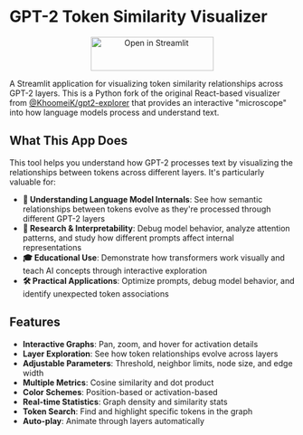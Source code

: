 # GPT-2 Token Similarity Visualizer

<div align="center">
    <a href="https://gpt2-token-similarity.streamlit.app/">
        <img src="https://static.streamlit.io/badges/streamlit_badge_black_white.svg" alt="Open in Streamlit" style="height: 60px !important;width: 217px !important;">
    </a>
</div>

A Streamlit application for visualizing token similarity relationships across GPT-2 layers. This is a Python fork of the original React-based visualizer from [@KhoomeiK/gpt2-explorer](https://github.com/KhoomeiK/gpt2-explorer/tree/main/visualizer) that provides an interactive "microscope" into how language models process and understand text.

## What This App Does

This tool helps you understand how GPT-2 processes text by visualizing the relationships between tokens across different layers. It's particularly valuable for:

- **🧠 Understanding Language Model Internals**: See how semantic relationships between tokens evolve as they're processed through different GPT-2 layers
- **🔬 Research & Interpretability**: Debug model behavior, analyze attention patterns, and study how different prompts affect internal representations
- **🎓 Educational Use**: Demonstrate how transformers work visually and teach AI concepts through interactive exploration
- **🛠 Practical Applications**: Optimize prompts, debug model behavior, and identify unexpected token associations

## Features

- **Interactive Graphs**: Pan, zoom, and hover for activation details
- **Layer Exploration**: See how token relationships evolve across layers
- **Adjustable Parameters**: Threshold, neighbor limits, node size, and edge width
- **Multiple Metrics**: Cosine similarity and dot product
- **Color Schemes**: Position-based or activation-based
- **Real-time Statistics**: Graph density and similarity stats
- **Token Search**: Find and highlight specific tokens in the graph
- **Auto-play**: Animate through layers automatically

